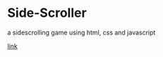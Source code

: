 # Side-Scroller
a sidescrolling game using html, css and javascript

[link](https://d-y-a-g.github.io/js-sidescroll-test/)
